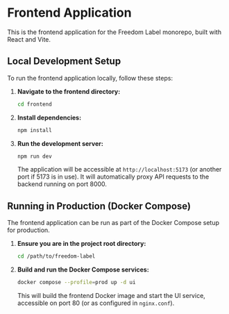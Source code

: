 # Frontend Application

This is the frontend application for the Freedom Label monorepo, built with React and Vite.

## Local Development Setup

To run the frontend application locally, follow these steps:

1.  **Navigate to the frontend directory:**
    ```bash
    cd frontend
    ```

2.  **Install dependencies:**
    ```bash
    npm install
    ```

3.  **Run the development server:**
    ```bash
    npm run dev
    ```
    The application will be accessible at `http://localhost:5173` (or another port if 5173 is in use).
    It will automatically proxy API requests to the backend running on port 8000.

## Running in Production (Docker Compose)

The frontend application can be run as part of the Docker Compose setup for production.

1.  **Ensure you are in the project root directory:**
    ```bash
    cd /path/to/freedom-label
    ```

2.  **Build and run the Docker Compose services:**
    ```bash
    docker compose --profile=prod up -d ui
    ```
    This will build the frontend Docker image and start the UI service, accessible on port 80 (or as configured in `nginx.conf`).